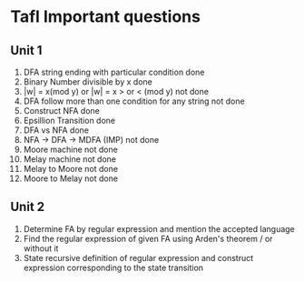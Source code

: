 # Tafl Important questions 

## Unit 1

1. DFA string ending with particular condition done
2. Binary Number divisible by x done
3. |w| = x(mod y)  or |w| = x > or < (mod y) not done
4. DFA follow more than one condition for any string not done
5. Construct NFA done
6. Epsillion Transition done
7. DFA vs NFA done
8. NFA -> DFA -> MDFA (IMP) not done
9. Moore machine not done
10. Melay machine not done
11. Melay to Moore not done
12. Moore to Melay not done

## Unit 2

1. Determine FA by regular expression and mention the accepted language
2. Find the regular expression of given FA using Arden's theorem / or without it
3. State recursive definition of regular expression and construct expression corresponding to the state transition


